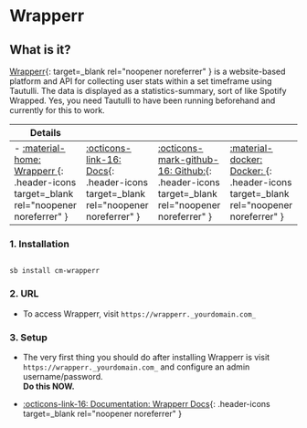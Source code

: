 # Wrapperr

## What is it?

[Wrapperr](https://github.com/aunefyren/wrapperr){: target=_blank rel="noopener noreferrer" } is a website-based platform and API for collecting user stats within a set timeframe using Tautulli. The data is displayed as a statistics-summary, sort of like Spotify Wrapped. Yes, you need Tautulli to have been running beforehand and currently for this to work.

| Details     |             |             |             |
|-------------|-------------|-------------|-------------|
- [:material-home: Wrapperr ](https://github.com/aunefyren/wrapperr){: .header-icons target=_blank rel="noopener noreferrer" } | [:octicons-link-16: Docs](https://github.com/aunefyren/wrapperr){: .header-icons target=_blank rel="noopener noreferrer" } | [:octicons-mark-github-16: Github:](https://github.com/aunefyren/wrapperr){: .header-icons target=_blank rel="noopener noreferrer" } | [:material-docker: Docker: ](https://hub.docker.com/r/aunefyren/wrapperr){: .header-icons target=_blank rel="noopener noreferrer" } |


### 1. Installation

``` shell

sb install cm-wrapperr

```

### 2. URL

- To access Wrapperr, visit `https://wrapperr._yourdomain.com_`

### 3. Setup

- The very first thing you should do after installing Wrapperr is visit `https://wrapperr._yourdomain.com_` and configure an admin username/password. <br /> **Do this NOW.**

- [:octicons-link-16: Documentation: Wrapperr Docs](https://github.com/aunefyren/wrapperr){: .header-icons target=_blank rel="noopener noreferrer" }
